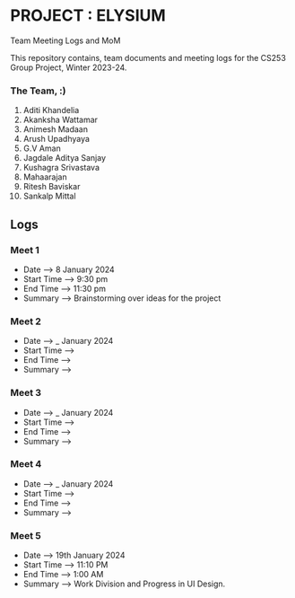 # PROJECT : ELYSIUM
Team Meeting Logs and MoM

This repository contains, team documents and meeting logs for the CS253 Group Project, Winter 2023-24.

### The Team, :)
1. Aditi Khandelia
2. Akanksha Wattamar
3. Animesh Madaan
4. Arush Upadhyaya
5. G.V Aman
6. Jagdale Aditya Sanjay
7. Kushagra Srivastava
8. Mahaarajan
9. Ritesh Baviskar
10. Sankalp Mittal

## Logs

### Meet 1
- Date --> 8 January 2024
- Start Time --> 9:30 pm
- End Time --> 11:30 pm
- Summary --> Brainstorming over ideas for the project

### Meet 2
- Date --> _ January 2024
- Start Time --> 
- End Time --> 
- Summary --> 

### Meet 3
- Date --> _ January 2024
- Start Time --> 
- End Time --> 
- Summary -->

### Meet 4
- Date --> _ January 2024
- Start Time --> 
- End Time --> 
- Summary -->

### Meet 5
- Date --> 19th January 2024
- Start Time --> 11:10 PM
- End Time --> 1:00 AM
- Summary --> Work Division and Progress in UI Design.
